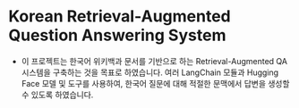 # Korean Retrieval-Augmented Question Answering System 
- 이 프로젝트는 한국어 위키백과 문서를 기반으로 하는 Retrieval-Augmented QA 시스템을 구축하는 것을 목표로 하였습니다.
  여러 LangChain 모듈과 Hugging Face 모델 및 도구를 사용하여, 한국어 질문에 대해 적절한 문맥에서 답변을 생성할 수 있도록 하였습니다.


